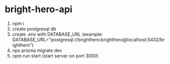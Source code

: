 # bright-hero-api

1. npm i
2. create postgresql db
3. create .env with DATABASE_URL (example: DATABASE_URL="postgresql://brighthero:brighthero@localhost:5432/brighthero")
4. npx prisma migrate dev
5. npm run start (start server on port 3000)
